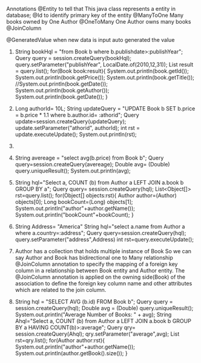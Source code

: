 Annotations
 @Entity
to tell that This java class represents a entity in database;
@Id
 to identify primary key of the entity
@ManyToOne
Many books owned by One Author
@OneToMany
One Author owns many books
@JoinColumn

@GeneratedValue
when new data is input auto generated the value 

   1)    String bookHql = "from Book b where b.publishdate>:publishYear";
         Query query = session.createQuery(bookHql);
         query.setParameter("publishYear", LocalDate.of(2010,12,31));
         List<Book> result = query.list();
                  for(Book book:result){
                      System.out.println(book.getId());
                      System.out.println(book.getPrice());
                      System.out.println(book.getTitle());
                      //System.out.println(book.getDate());
                      System.out.println(book.getAuthor());
                      System.out.println(book.getDate());
                  }
                 
   2) Long authorId= 10L;
      String updateQuery = "UPDATE Book b SET b.price = b.price * 1.1 where b.author.id= :athorid";
      Query update=session.createQuery(updateQuery);
      update.setParameter("athorid", authorId);
      int rst = update.executeUpdate();
      System.out.println(rst);
3) 
4) String avereage = "select avg(b.price) from Book b";
   Query query=session.createQuery(avereage);
   Double avg= (Double) query.uniqueResult();
   System.out.println(avg);
   
6)   String hql="Select a, COUNT (b) from Author a LEFT JOIN a.book b GROUP BY a";
     Query query= session.createQuery(hql);
     List<Object[]> rst=query.list();
     for(Object[] objects:rst){
     Author author=(Author) objects[0];
     Long bookCount=(Long) objects[1];
     System.out.println("author"+author.getName());
     System.out.println("bookCount"+bookCount);
     } 
7)  String Address= "America"
    String hql="select a.name from Author a where a.country=:address";
    Query query=session.createQuery(hql);
    query.setParameter("address",Address)
    int rst=query.executeUpdate();

8)
    Author  has a collection that holds multiple instance of Book  So we can say Author and Book has bidirectional  one to Many relationship
   @JoinColumn annotation to specify the mapping of a foreign key column in a relationship between 
   Book entity and Author entity. The @JoinColumn annotation is applied on the owning side(Book) of the association to define
   the foreign key column name and other attributes which are related to the join column.

9) String hql = "SELECT AVG (b.id) FROM Book b";
    Query query = session.createQuery(hql);
    Double avg = (Double) query.uniqueResult();
        System.out.println("Average Number of Books: " + avg);
        String Ahql="Select a, COUNT (b) from Author a LEFT JOIN a.book b GROUP BY a HAVING COUNT(b)>:average";
        Query qry= session.createQuery(Ahql);
        qry.setParameter("average",avg);
        List<Author> rst=qry.list();
        for(Author author:rst){
           System.out.println("author"+author.getName());
           System.out.println(author.getBook().size());
}
